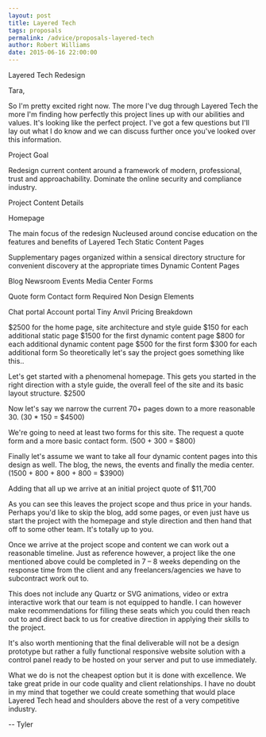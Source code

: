 ```yaml
---
layout: post
title: Layered Tech
tags: proposals
permalink: /advice/proposals-layered-tech
author: Robert Williams
date: 2015-06-16 22:00:00
---
```


Layered Tech Redesign

Tara,

So I'm pretty excited right now. The more I've dug through Layered Tech the more I'm finding how perfectly this project lines up with our abilities and values. It's looking like the perfect project. I've got a few questions but I'll lay out what I do know and we can discuss further once you've looked over this information.

Project Goal

Redesign current content around a framework of modern, professional, trust and approachability. Dominate the online security and compliance industry.

Project Content Details

Homepage

The main focus of the redesign
Nucleused around concise education on the features and benefits of Layered Tech
Static Content Pages

Supplementary pages organized within a sensical directory structure for convenient discovery at the appropriate times
Dynamic Content Pages

Blog
Newsroom
Events
Media Center
Forms

Quote form
Contact form
Required Non Design Elements

Chat portal
Account portal
Tiny Anvil Pricing Breakdown

$2500 for the home page, site architecture and style guide
$150 for each additional static page
$1500 for the first dynamic content page
$800 for each additional dynamic content page
$500 for the first form
$300 for each additional form
So theoretically let's say the project goes something like this..

Let's get started with a phenomenal homepage. This gets you started in the right direction with a style guide, the overall feel of the site and its basic layout structure. $2500

Now let's say we narrow the current 70+ pages down to a more reasonable 30. (30 * 150 = $4500)

We're going to need at least two forms for this site. The request a quote form and a more basic contact form. (500 + 300 = $800)

Finally let's assume we want to take all four dynamic content pages into this design as well. The blog, the news, the events and finally the media center. (1500 + 800 + 800 + 800 = $3900)

Adding that all up we arrive at an initial project quote of $11,700

As you can see this leaves the project scope and thus price in your hands. Perhaps you'd like to skip the blog, add some pages, or even just have us start the project with the homepage and style direction and then hand that off to some other team. It's totally up to you.

Once we arrive at the project scope and content we can work out a reasonable timeline. Just as reference however, a project like the one mentioned above could be completed in 7 – 8 weeks depending on the response time from the client and any freelancers/agencies we have to subcontract work out to.

This does not include any Quartz or SVG animations, video or extra interactive work that our team is not equipped to handle. I can however make recommendations for filling these seats which you could then reach out to and direct back to us for creative direction in applying their skills to the project.

It's also worth mentioning that the final deliverable will not be a design prototype but rather a fully functional responsive website solution with a control panel ready to be hosted on your server and put to use immediately.

What we do is not the cheapest option but it is done with excellence. We take great pride in our code quality and client relationships. I have no doubt in my mind that together we could create something that would place Layered Tech head and shoulders above the rest of a very competitive industry.

-- Tyler